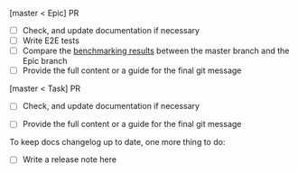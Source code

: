 [master < Epic] PR
- [ ] Check, and update documentation if necessary
- [ ] Write E2E tests
- [ ] Compare the [benchmarking results](https://bench-graph.memgraph.com/) between the master branch and the Epic branch
- [ ] Provide the full content or a guide for the final git message

[master < Task] PR
- [ ] Check, and update documentation if necessary
- [ ] Provide the full content or a guide for the final git message


To keep docs changelog up to date, one more thing to do:
- [ ] Write a release note here
